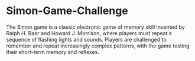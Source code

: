 # Simon-Game-Challenge
The Simon game is a classic electronic game of memory skill invented by Ralph H. Baer and Howard J. Morrison, where players must repeat a sequence of flashing lights and sounds. Players are challenged to remember and repeat increasingly complex patterns, with the game testing their short-term memory and reflexes. 
